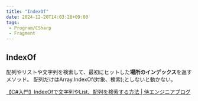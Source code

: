 ```yaml
---
title: "IndexOf"
date: 2024-12-20T14:03:28+09:00
tags:
 - Program/CSharp
 - Fragment
---
```


## IndexOf
配列やリストや文字列を検索して、最初にヒットした**場所のインデックス**を返すメソッド。
配列だけはArray.IndexOf(対象、検索);としないと動かない。

[【C#入門】IndexOfで文字列やList、配列を検索する方法 \| 侍エンジニアブログ](https://www.sejuku.net/blog/41736)